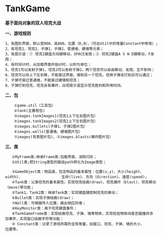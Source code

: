 # TankGame
**基于面向对象的双人坦克大战**

**一、游戏规则**

    1、有图形界面，默认宽900，高800，位置（0,0），（可在Util中的常量Constant中修改）;
    2、有坦克1、坦克2、子弹1、子弹2、普通墙、硬墙等元素；
    3、有提示语：① 坦克1键盘方向键移动，SPACE发炮；② 坦克2键盘A S W D键移动，F发炮；
    4、有时间计时，从加载界面开始计时，以秒为单位；
    5、坦克1可以发射子弹1，坦克2可以发射子弹2，两个坦克可以自由移动、发炮，互不影响；
    6、坦克可以向上下左右移，不能穿过界面、墙和另一个坦克，但用子弹击打到后可以通过；
    7、子弹可穿过普通墙，不能穿过硬墙和坦克；
    8、子弹打到坦克，坦克会有爆炸，出现提示语显示坦克胜利和所用时间。

**二、包**

        ①game.util（工具包）
        ②tank(主要程包)
        ③images.tankImages1(坦克1上下左右图片包）
        ④images.tankImages2(坦克2上下左右图片包）
        ⑤images.bullets(子弹1、子弹2图片包）
        ⑥images.walls(普通墙、硬墙图片包）
        ⑦images(背景图片包)、⑧images.blasts(爆炸图片包）

**三、类**

       ①MyFrame类:继承Frame类:加载界面、消除闪烁；
       ②Util类;把String类型的路径path转化为Image类型；
       
       ③GameObject类：物品类，包含物品的基本属性：位置(x,y)、大小(height、width)、       		     生命(live)、方向（direction)、速度(speed);
       ④Tank类：父类坦克的基本属性，实现坦克绘画(draw)、坦克爆炸（blast)、坦克移动			（move)等功能；
       ⑤Tank1、Tank2类：继承Tank类：实现键盘键控制坦克的移动；
       ⑥Bullet类：实现子弹绘画(draw)；
       ⑦Wall类：可根据传入位置，画出相应的墙；
       ⑧KeyMonitor类：用于坦克键盘事件；
       ⑨TankGameFrame类：实现绘画坦克、子弹、墙等物体，实现检验物体间是否碰撞并添			加事件，实现窗口绘画字符等功能；
       ⑩ Constant类：记录了游戏所需的全局常量，如窗口、坦克、子弹、墙的大小、			位置等。
